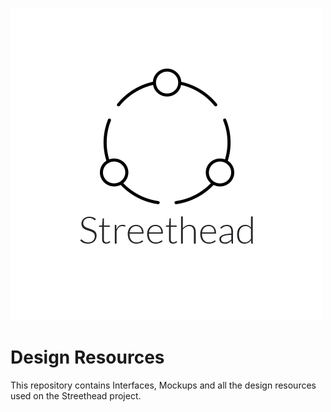 ![img](arts/logo.png)

# Design Resources

This repository contains Interfaces, Mockups and all the design resources used on the Streethead project.